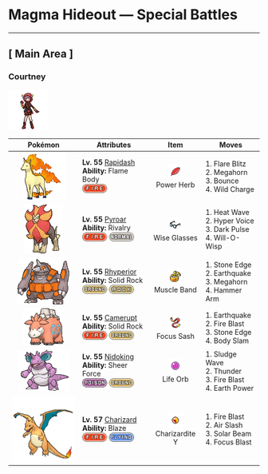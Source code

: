 # Magma Hideout — Special Battles

---

## [ Main Area ]


### Courtney

![Courtney](../../assets/important_trainers/courtney.png "Courtney")

| Pokémon | Attributes | Item | Moves |
|:-------:|------------|:----:|-------|
| ![Rapidash](../../assets/sprites/rapidash/front.gif "Rapidash: Rapidash usually can be seen casually cantering in the fields and plains. However, when this Pokémon turns serious, its fiery manes flare and blaze as it gallops its way up to 150 mph.") | **Lv. 55** [Rapidash](../../pokemon/rapidash.md)<br>**Ability:** <span class="tooltip" title="Contact with the Pokémon may burn the attacker.">Flame Body</span><br>![fire](../../assets/types/fire.png) | ![Power Herb](../../assets/items/power_herb.png "Power Herb")<br><span class="tooltip" title="Held: Whenever the holder uses a move that requires a turn to charge first (Bounce, Dig, Dive, Fly, Razor Wind, Skull Bash, Sky Attack, or Solarbeam), this item is consumed and the charge is skipped.  Skull Bash still provides a Defense boost.">Power Herb</span> | 1. <span class="tooltip" title="The user cloaks itself in fire and charges at the foe. The user sustains serious damage, too.">Flare Blitz</span><br>2. <span class="tooltip" title="Utilizing its tough and impressive horn, the user rams into the foe  with no letup. ">Megahorn</span><br>3. <span class="tooltip" title="The user bounces up high, then drops on the foe on the second turn. It may also paralyze the foe.">Bounce</span><br>4. <span class="tooltip" title="Inflicts regular damage.  User takes 1/4 the damage it inflicts in recoil.">Wild Charge</span> |
| ![Pyroar](../../assets/sprites/pyroar/front.gif "Pyroar: With fiery breath of more than 10,000 degrees Fahrenheit, they viciously threaten any challenger. The females protect the pride’s cubs.") | **Lv. 55** [Pyroar](../../pokemon/pyroar.md)<br>**Ability:** <span class="tooltip" title="Deals more damage to Pokémon of the same gender.">Rivalry</span><br>![fire](../../assets/types/fire.png) ![normal](../../assets/types/normal.png) | ![Wise Glasses](../../assets/items/wise_glasses.png "Wise Glasses")<br><span class="tooltip" title="Held: Increases the power of the holder's special moves by 10%.">Wise Glasses</span> | 1. <span class="tooltip" title="The user exhales a heated breath on the foe to attack. It may also leave the target with a burn.">Heat Wave</span><br>2. <span class="tooltip" title="The user lets loose a horribly echoing shout with the power to inflict damage.">Hyper Voice</span><br>3. <span class="tooltip" title="The user releases a horrible aura imbued with dark thoughts. It may also make the target flinch.">Dark Pulse</span><br>4. <span class="tooltip" title="The user shoots a sinister, bluish white flame at the foe to inflict a burn. ">Will-O-Wisp</span> |
| ![Rhyperior](../../assets/sprites/rhyperior/front.gif "Rhyperior: It puts rocks in holes in its palms and uses its muscles to shoot them. Geodude are shot at rare times.") | **Lv. 55** [Rhyperior](../../pokemon/rhyperior.md)<br>**Ability:** <span class="tooltip" title="Reduces damage from supereffective attacks.">Solid Rock</span><br>![ground](../../assets/types/ground.png) ![rock](../../assets/types/rock.png) | ![Muscle Band](../../assets/items/muscle_band.png "Muscle Band")<br><span class="tooltip" title="Held: Increases the power of the holder's physical moves by 10%.">Muscle Band</span> | 1. <span class="tooltip" title="The user stabs the foe with a sharpened stone. It has a high critical-hit ratio. ">Stone Edge</span><br>2. <span class="tooltip" title="The user sets off an earthquake that hits all the Pokémon in the battle. ">Earthquake</span><br>3. <span class="tooltip" title="Utilizing its tough and impressive horn, the user rams into the foe  with no letup. ">Megahorn</span><br>4. <span class="tooltip" title="The user swings and hits with its strong and heavy fist. It lowers the user’s Speed, however.">Hammer Arm</span> |
| ![Camerupt](../../assets/sprites/camerupt/front.gif "Camerupt: The humps on Camerupt’s back are formed by a transformation of its bones. They sometimes blast out molten magma. This Pokémon apparently erupts often when it is enraged.") | **Lv. 55** [Camerupt](../../pokemon/camerupt.md)<br>**Ability:** <span class="tooltip" title="Reduces damage from supereffective attacks.">Solid Rock</span><br>![fire](../../assets/types/fire.png) ![ground](../../assets/types/ground.png) | ![Focus Sash](../../assets/items/focus_sash.png "Focus Sash")<br><span class="tooltip" title="Held: If the holder has full HP and is attacked for regular damage that would faint it, this item is consumed and prevents the holder's HP from lowering below 1.  This effect works against multi-hit attacks, but does not work against the effects of Doom Desire or Future Sight.">Focus Sash</span> | 1. <span class="tooltip" title="The user sets off an earthquake that hits all the Pokémon in the battle. ">Earthquake</span><br>2. <span class="tooltip" title="The foe is attacked with an intense blast of all-consuming fire. It may also leave the target with a burn.">Fire Blast</span><br>3. <span class="tooltip" title="The user stabs the foe with a sharpened stone. It has a high critical-hit ratio. ">Stone Edge</span><br>4. <span class="tooltip" title="The user drops onto the foe with its full body weight. It may leave the foe paralyzed.">Body Slam</span> |
| ![Nidoking](../../assets/sprites/nidoking/front.gif "Nidoking: Nidoking’s thick tail packs enormously destructive power. With one swing, it can topple a metal transmission tower. Once this Pokémon goes on a rampage, there is no stopping it.") | **Lv. 55** [Nidoking](../../pokemon/nidoking.md)<br>**Ability:** <span class="tooltip" title="Removes additional effects to increase move damage.">Sheer Force</span><br>![poison](../../assets/types/poison.png) ![ground](../../assets/types/ground.png) | ![Life Orb](../../assets/items/life_orb.png "Life Orb")<br><span class="tooltip" title="Held: Damage from the holder's moves is increased by 30%.  On each turn the holder uses a damage-inflicting move, it takes 10% its max HP in damage.">Life Orb</span> | 1. <span class="tooltip" title="Inflicts regular damage.  Has a 10% chance to poison the target.">Sludge Wave</span><br>2. <span class="tooltip" title="A wicked thunderbolt is dropped on the foe to inflict damage. It may also leave the target paralyzed.">Thunder</span><br>3. <span class="tooltip" title="The foe is attacked with an intense blast of all-consuming fire. It may also leave the target with a burn.">Fire Blast</span><br>4. <span class="tooltip" title="The user makes the ground under the foe erupt with power. It may also lower the target’s Sp. Def.">Earth Power</span> |
| ![Charizard](../../assets/sprites/charizard/front.gif "Charizard: Charizard flies around the sky in search of powerful opponents. It breathes fire of such great heat that it melts anything. However, it never turns its fiery breath on any opponent weaker than itself.") | **Lv. 57** [Charizard](../../pokemon/charizard.md)<br>**Ability:** <span class="tooltip" title="Powers up Fire-type moves when the Pokémon is in trouble.">Blaze</span><br>![fire](../../assets/types/fire.png) ![flying](../../assets/types/flying.png) | ![Charizardite Y](../../assets/items/charizardite_y.png "Charizardite Y")<br><span class="tooltip" title="Held: Allows Charizard to Mega Evolve into Mega Charizard Y.">Charizardite Y</span> | 1. <span class="tooltip" title="The foe is attacked with an intense blast of all-consuming fire. It may also leave the target with a burn.">Fire Blast</span><br>2. <span class="tooltip" title="The user attacks with a blade of air that slices even the sky. It may also make the target flinch.">Air Slash</span><br>3. <span class="tooltip" title="A two-turn attack. The user gathers light, then blasts a bundled beam on the second turn.">Solar Beam</span><br>4. <span class="tooltip" title="The user heightens its mental focus and unleashes its power. It may also lower the target’s Sp. Def.">Focus Blast</span> |

